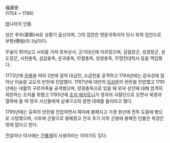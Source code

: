 福康安  
(1754 ~ 1796)

[청](%EC%B2%AD.md)나라의 인물.

성은 푸차(富察)씨로 상황기 출신이며, 그의 집안은 명문귀족이자 당시 외척 집안으로 부항(傅恒)의 3남이다.  

무술이 뛰어났고 시위를 거쳐 호부상서, 군기대신에 이르렀으며, 길림장군, 성경장군, 성도장군, 사천총독, 섬감총독, 운귀총독, 민절총독,
양광총독, 무영전대학사 등을 역임했다.  

1772년에 [온복](%EC%98%A8%EB%B3%B5.md)을 따라 2번에 걸쳐 대금천, 소금천을 공격하고 1784년에는 감숙성에
일어난 이슬람 교도의 반란에 진압했다. 1787년에 대만의 [임상문](%EC%9E%84%EC%83%81%EB%AC%B8.md)의 반란을
진압했고 1791년에는 네팔의 구르카족을 공격했으며, 양광총독으로 있을 때 외국 상인에 대해 엄격히 제한하는 조치를 취했고 1793년에
[조지 매카트니](%EC%A1%B0%EC%A7%80%20%EB%A7%A4%EC%B9%B4%ED%8A%B8%EB%8B%88.md)가
영국의 사절단으로 오면서 북경과 열하에 올 때 영국 사신들에게 삼궤구고의 알현 대례를 올리라고 했다.

1795년에는 묘족의 반란을 진압하면서 패자에 봉해지고 가경 원년에 전투 도중에 병으로 사망했으며, 사후에 군왕으로 봉해졌고 건국 초기 이후
군왕에 봉해진 인물은 복강안 밖에 없다고 한다.  

전설이나 야사에는 [건륭제](%EA%B1%B4%EB%A5%AD%EC%A0%9C.md)의 사생아라는 이야기도 있다.

